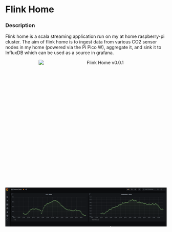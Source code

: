# Flink Home

### Description

Flink home is a scala streaming application run on my at home raspberry-pi cluster. The aim of flink home is to ingest data from various CO2 sensor nodes in my home (powered via the Pi Pico W), aggregate it, and sink it to InfluxDB which can be used as a source in grafana.

<p align="center">
  <img style="float: right;width:400px;height:400px;" src="./images/flink-homev1.jpg" alt="Flink Home v0.0.1"/>
</p>

![Grafana Dashboard](./images/grafana.png)
